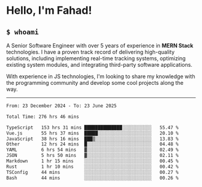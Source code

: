 <h1>Hello, I'm Fahad!</h1>

<h2><code>$ whoami</code></h2>

A Senior Software Engineer with over 5 years of experience in **MERN Stack** technologies. I have a proven track record of delivering high-quality solutions, including implementing real-time tracking systems, optimizing existing system modules, and integrating third-party software applications.

With experience in JS technologies, I'm looking to share my knowledge with the programming community and develop some cool projects along the way.

---

<!--START_SECTION:waka-->

```txt
From: 23 December 2024 - To: 23 June 2025

Total Time: 276 hrs 46 mins

TypeScript   153 hrs 31 mins ██████████████░░░░░░░░░░░   55.47 %
Vue.js       55 hrs 37 mins  █████░░░░░░░░░░░░░░░░░░░░   20.10 %
JavaScript   38 hrs 16 mins  ███▒░░░░░░░░░░░░░░░░░░░░░   13.83 %
Other        12 hrs 24 mins  █░░░░░░░░░░░░░░░░░░░░░░░░   04.48 %
YAML         6 hrs 54 mins   ▓░░░░░░░░░░░░░░░░░░░░░░░░   02.49 %
JSON         5 hrs 50 mins   ▓░░░░░░░░░░░░░░░░░░░░░░░░   02.11 %
Markdown     1 hr 15 mins    ░░░░░░░░░░░░░░░░░░░░░░░░░   00.45 %
Rust         1 hr 10 mins    ░░░░░░░░░░░░░░░░░░░░░░░░░   00.42 %
TSConfig     44 mins         ░░░░░░░░░░░░░░░░░░░░░░░░░   00.27 %
Bash         44 mins         ░░░░░░░░░░░░░░░░░░░░░░░░░   00.26 %
```

<!--END_SECTION:waka-->

<!--
**heyFahad/heyFahad** is a ✨ _special_ ✨ repository because its `README.md` (this file) appears on your GitHub profile.

Here are some ideas to get you started:

- 🔭 I’m currently working on ...
- 🌱 I’m currently learning ...
- 👯 I’m looking to collaborate on ...
- 🤔 I’m looking for help with ...
- 💬 Ask me about ...
- 📫 How to reach me: ...
- 😄 Pronouns: ...
- ⚡ Fun fact: ...
-->
